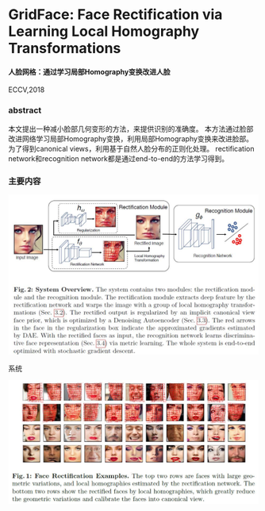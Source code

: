 # GridFace: Face Rectification via Learning Local Homography Transformations
#### 人脸网格：通过学习局部Homography变换改进人脸
ECCV,2018
### abstract
本文提出一种减小脸部几何变形的方法，来提供识别的准确度。
本方法通过脸部改进网络学习局部Homography变换，利用局部Homography变换来改进脸部。  
为了得到canonical views，利用基于自然人脸分布的正则化处理。
rectification network和recognition network都是通过end-to-end的方法学习得到。
### 主要内容
<div align="center">
<img src="https://github.com/alfredtorres/Reading-notebook/blob/master/MyImage/gridface_fig2.jpg" height="%50" width="%50" >  
</div>

系统

![fig1](https://github.com/alfredtorres/Reading-notebook/blob/master/MyImage/gridface_fig1.jpg)
